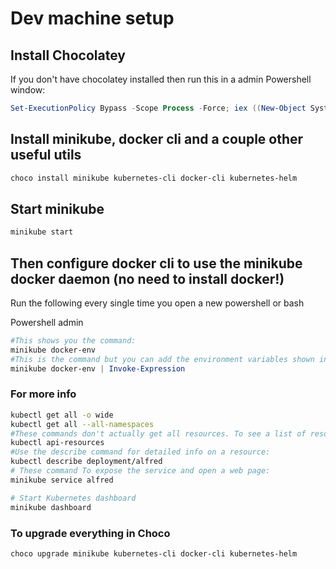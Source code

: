 # Dev machine setup

## Install Chocolatey

If you don't have chocolatey installed then run this in a admin Powershell window:
```powershell
Set-ExecutionPolicy Bypass -Scope Process -Force; iex ((New-Object System.Net.WebClient).DownloadString('https://chocolatey.org/install.ps1'))
```

## Install minikube, docker cli and a couple other useful utils

```bash
choco install minikube kubernetes-cli docker-cli kubernetes-helm
```

## Start minikube

```bash
minikube start
```

## Then configure docker cli to use the minikube docker daemon (no need to install docker!)

Run the following every single time you open a new powershell or bash

Powershell admin

```powershell
#This shows you the command:
minikube docker-env
#This is the command but you can add the environment variables shown in the command above to make it perm:
minikube docker-env | Invoke-Expression
```

### For more info

```bash
kubectl get all -o wide
kubectl get all --all-namespaces
#These commands don't actually get all resources. To see a list of resource types:
kubectl api-resources
#Use the describe command for detailed info on a resource:
kubectl describe deployment/alfred
# These command To expose the service and open a web page:
minikube service alfred

# Start Kubernetes dashboard
minikube dashboard
```


### To upgrade everything in Choco

```bash
choco upgrade minikube kubernetes-cli docker-cli kubernetes-helm
```